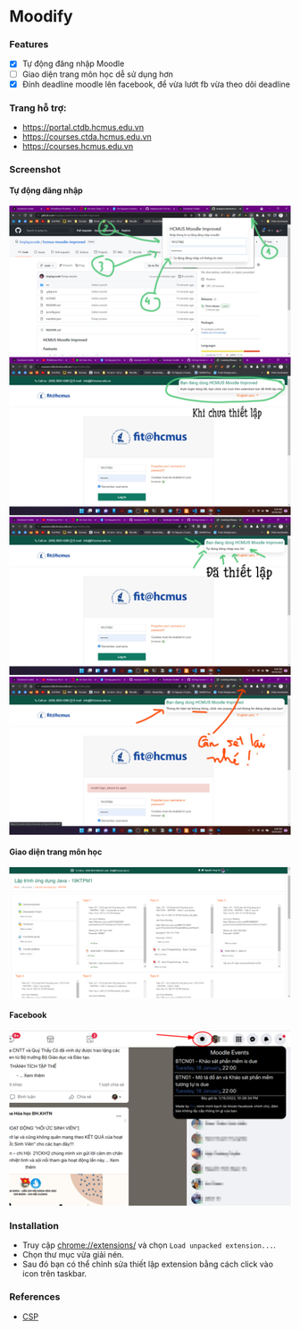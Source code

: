 # Moodify

### Features

- [x] Tự động đăng nhập Moodle
- [ ] Giao diện trang môn học dễ sử dụng hơn
- [x] Đính deadline moodle lên facebook, để vừa lướt fb vừa theo dõi deadline

### Trang hỗ trợ:

- https://portal.ctdb.hcmus.edu.vn
- https://courses.ctda.hcmus.edu.vn
- https://courses.hcmus.edu.vn

### Screenshot

#### Tự động đăng nhập

![popup image](/public/images/popup.jpg)
![not-set](/public/images/not-set.jpg)
![login-set](/public/images/set.jpg)
![wrong-login](/public/images/wrong-login.jpg)

#### Giao diện trang môn học

![course](/public/images/course.png)

#### Facebook

![fb](/public/images/fb.png)

### Installation

- Truy cập [chrome://extensions/](chrome://extensions/) và chọn `Load unpacked extension...`.
- Chọn thư mục vừa giải nén.
- Sau đó bạn có thể chỉnh sửa thiết lập extension bằng cách click vào icon trên taskbar.

### References

- [CSP](https://content-security-policy.com/)
